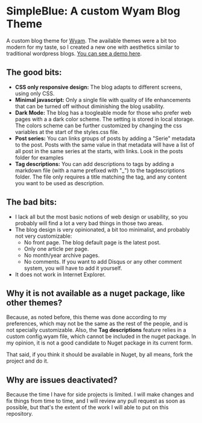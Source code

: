 # SimpleBlue: A custom Wyam Blog Theme

A custom blog theme for [Wyam](http://Wyam.io). The available themes were a bit too modern for my taste, so I created a new one with aesthetics similar to traditional wordpress blogs. [You can see a demo here](https://macn1981.github.io/SimpleBlue_WyamBlogTheme/). 

## The good bits:

 - **CSS only responsive design:** The blog adapts to different screens, using only CSS.
 - **Minimal javascript:** Only a single file with quality of life enhancements that can be turned off without diminishing the blog usability. 
 - **Dark Mode:** The blog has a toogleable mode for those who prefer web pages with a a dark color scheme. The setting is stored in local storage. The colors scheme can be further customized by changing the css variables at the start of the styles.css file.
 - **Post series:** You can links groups of posts by adding a "Serie" metadata to the post. Posts with the same value in that metadata will have a list of all post in the same series at the starts, with links. Look in the posts folder for examples
 - **Tag descriptions:** You can add descriptions to tags by adding a markdown file (with a name prefixed with "_") to the tagdescriptions folder. The file only requires a title matching the tag, and any content you want to be used as description. 

## The bad bits:

  - I lack all but the most basic notions of web design or usability, so you probably will find a lot a very bad things in those two areas. 
  - The blog design is very opinionated, a bit too minimalist, and probably not very customizable:
	  - No front page. The blog default page is the latest post. 
	  - Only one article per page.
	  - No month/year archive pages.
	  - No comments. If you want to add Disqus or any other comment system, you will have to add it yourself.  	
  - It does not work in Internet Explorer.
  
## Why it is not available as a nuget package, like other themes?

Because, as noted before, this theme was done according to my preferences, which may not be the same as the rest of the people, and is not specially customizable. Also, the **Tag descriptions** feature relies in a custom config.wyam file, which cannot be included in the nuget package. In my opinion, it is not a good candidate to Nuget package in its current form. 

That said, if you think it should be available in Nuget, by all means, fork the project and do it. 

## Why are issues deactivated?

Because the time I have for side projects is limited. I will make changes and fix things from time to time, and I will review any pull request as soon as possible, but that's the extent of the work I will able to put on this repository.
